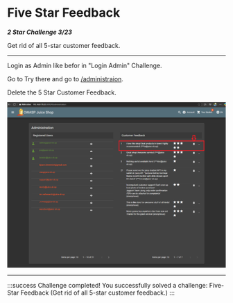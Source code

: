 # Five Star Feedback

***2 Star Challenge 3/23***

Get rid of all 5-star customer feedback.

---

Login as Admin like befor in "Login Admin" Challenge.

Go to Try there and go to [/administraion](http://192.168.178.33:3000/#/administration).

Delete the 5 Star Customer Feedback.

![five_star_feedback.png](../img/five_star_feedback.png)

---

:::success Challenge completed!
You successfully solved a challenge: Five-Star Feedback (Get rid of all 5-star customer feedback.)
:::
